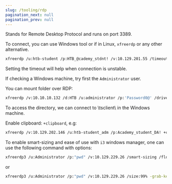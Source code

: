 ```yaml
---
slug: /tooling/rdp
pagination_next: null
pagination_prev: null
---
```

Stands for Remote Desktop Protocol and runs on port 3389.

To connect, you can use Windows tool or if in Linux, `xfreerdp` or any other alternative.

```bash
xfreerdp /u:htb-student /p:HTB_@cademy_stdnt! /v:10.129.201.55 /timeout:10000
```

Setting the timeout will help when connection is unstable.

If checking a Windows machine, try first the `Administrator` user.

You can mount folder over RDP:

```bash
xfreerdp /v:10.10.10.132 /d:HTB /u:administrator /p:'Password0@' /drive:linux,/home/plaintext/htb/academy/filetransfer
```

To access the directory, we can connect to \\tsclient\ in the Windows machine.

Enable clipboard: `+clipboard`, e.g:

```bash
xfreerdp /v:10.129.202.146 /u:htb-student_adm /p:Academy_student_DA! +clipboard /timeout:10000
```

To enable smart-sizing and ease of use with `i3` windows manager, one can use the following command with options:

```bash
xfreerdp3 /u:Administrator /p:"pwd" /v:10.129.229.26 /smart-sizing /floatbar -grab-keyboard
```

or

```bash
xfreerdp3 /u:Administrator /p:"pwd" /v:10.129.229.26 /size:99% -grab-keyboard
```